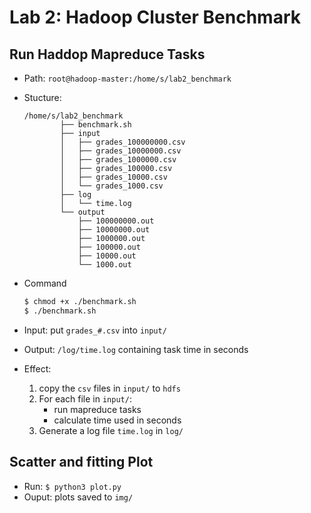 # Lab 2: Hadoop Cluster Benchmark

## Run Haddop Mapreduce Tasks
- Path:  `root@hadoop-master:/home/s/lab2_benchmark`
- Stucture:

  ```
  /home/s/lab2_benchmark
          ├── benchmark.sh
          ├── input
          │   ├── grades_100000000.csv
          │   ├── grades_10000000.csv
          │   ├── grades_1000000.csv
          │   ├── grades_100000.csv
          │   ├── grades_10000.csv
          │   └── grades_1000.csv
          ├── log
          │   └── time.log
          └── output
              ├── 100000000.out
              ├── 10000000.out
              ├── 1000000.out
              ├── 100000.out
              ├── 10000.out
              └── 1000.out
  ```

- Command

  ```bash
  $ chmod +x ./benchmark.sh
  $ ./benchmark.sh
  ```

- Input: put `grades_#.csv` into `input/`
- Output: `/log/time.log` containing task time in seconds
- Effect:
  1. copy the `csv` files in `input/` to `hdfs`
  2. For each file in `input/`:
     - run mapreduce tasks
     - calculate time used in seconds
  3. Generate a log file `time.log` in `log/`

## Scatter and fitting Plot

- Run: `$ python3 plot.py`
- Ouput: plots saved to `img/`
